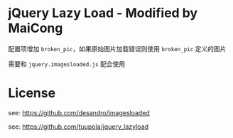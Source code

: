 # jQuery Lazy Load - Modified by MaiCong


配置项增加 `broken_pic`，如果原始图片加载错误则使用 `broken_pic` 定义的图片

需要和  `jquery.imagesloaded.js` 配合使用


# License

see: https://github.com/desandro/imagesloaded

see: https://github.com/tuupola/jquery_lazyload
